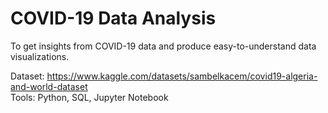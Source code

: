 # COVID-19 Data Analysis

To get insights from COVID-19 data and produce easy-to-understand data visualizations.

Dataset: https://www.kaggle.com/datasets/sambelkacem/covid19-algeria-and-world-dataset  
Tools: Python, SQL, Jupyter Notebook
